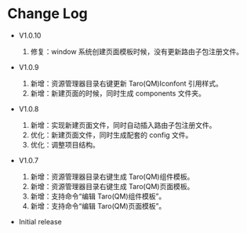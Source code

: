 # Change Log

- V1.0.10

  1. 修复：window 系统创建页面模板时候，没有更新路由子包注册文件。

- V1.0.9

  1. 新增：资源管理器目录右键更新 Taro(QM)Iconfont 引用样式。
  2. 新增：新建页面的时候，同时生成 components 文件夹。

- V1.0.8

  1. 新增：实现新建页面文件，同时自动插入路由子包注册文件。
  2. 优化：新建页面文件，同时生成配套的 config 文件。
  3. 优化：调整项目结构。

- V1.0.7

  1.  新增：资源管理器目录右键生成 Taro(QM)组件模板。
  2.  新增：资源管理器目录右键生成 Taro(QM)页面模板。
  3.  新增：支持命令“编辑 Taro(QM)组件模板”。
  4.  新增：支持命令“编辑 Taro(QM)页面模板”。

- Initial release
